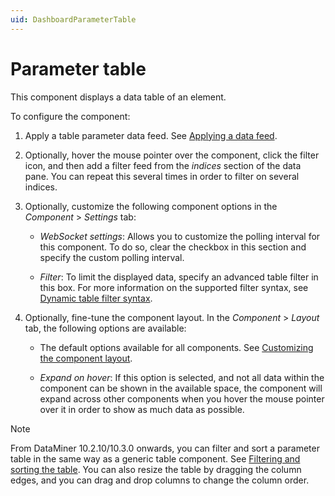 ```yaml
---
uid: DashboardParameterTable
---
```


# Parameter table

This component displays a data table of an element.

To configure the component:

1. Apply a table parameter data feed. See [Applying a data feed](xref:Apply_Data_Feed).

1. Optionally, hover the mouse pointer over the component, click the filter icon, and then add a filter feed from the *indices* section of the data pane. You can repeat this several times in order to filter on several indices.

1. Optionally, customize the following component options in the *Component* > *Settings* tab:

   - *WebSocket settings*: Allows you to customize the polling interval for this component. To do so, clear the checkbox in this section and specify the custom polling interval.

   - *Filter*: To limit the displayed data, specify an advanced table filter in this box. For more information on the supported filter syntax, see [Dynamic table filter syntax](xref:Dynamic_table_filter_syntax).

1. Optionally, fine-tune the component layout. In the *Component* > *Layout* tab, the following options are available:

   - The default options available for all components. See [Customizing the component layout](xref:Customize_Component_Layout).

   - *Expand on hover*: If this option is selected, and not all data within the component can be shown in the available space, the component will expand across other components when you hover the mouse pointer over it in order to show as much data as possible.

> [!NOTE]
> From DataMiner 10.2.10/10.3.0 onwards, you can filter and sort a parameter table in the same way as a generic table component. See [Filtering and sorting the table](xref:DashboardTable). You can also resize the table by dragging the column edges, and you can drag and drop columns to change the column order.
